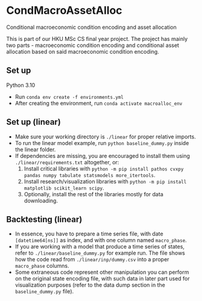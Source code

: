 # CondMacroAssetAlloc
Conditional macroeconomic condition encoding and asset allocation

This is part of our HKU MSc CS final year project. The project has mainly two parts - macroeconomic condition encoding and conditional asset allocation based on said macroeconomic condition encoding.

## Set up
Python 3.10

- Run `conda env create -f environments.yml`
- After creating the environment, run `conda activate macroalloc_env`

## Set up (linear)
- Make sure your working directory is `./linear` for proper relative imports.
- To run the linear model example, run `python baseline_dummy.py` inside the linear folder.
- If dependencies are missing, you are encouraged to install them using `./linear/requirements.txt` altogether, or:
    1. Install critical libraries with `python -m pip install pathos cvxpy pandas numpy tabulate statsmodels more_itertools`.
    2. Install research/visualization libraries with `python -m pip install matplotlib scikit_learn scipy`.
    3. Optionally, install the rest of the libraries mostly for data downloading.

## Backtesting (linear)
- In essence, you have to prepare a time series file, with date `[datetime64[ns]]` as index, and with one column named `macro_phase`.
- If you are working with a model that produce a time series of states, refer to `./linear/baseline_dummy.py` for example run. The file shows how the code read from `./linear/inp/dummy.csv` into a proper `macro_phase` columns. 
- Some extraneous code represent other manipulation you can perform on the original state encoding file, with such data in later part used for visualization purposes (refer to the data dump section in the `baseline_dummy.py` file).


